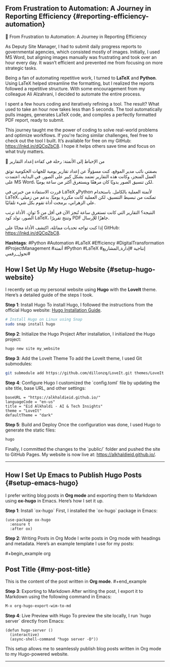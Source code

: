# 


## From Frustration to Automation: A Journey in Reporting Efficiency {#reporting-efficiency-automation}

🚀 From Frustration to Automation: A Journey in Reporting Efficiency

As Deputy Site Manager, I had to submit daily progress reports to governmental agencies, which consisted mostly of images. Initially, I used MS Word, but aligning images manually was frustrating and took over an hour every day. It wasn’t efficient and prevented me from focusing on more strategic tasks.

Being a fan of automating repetitive work, I turned to ****LaTeX**** and ****Python****. Using LaTeX helped streamline the formatting, but I realized the reports followed a repetitive structure. With some encouragement from my colleague Ali Alzahrani, I decided to automate the entire process.

I spent a few hours coding and iteratively refining a tool. The result? What used to take an hour now takes less than 5 seconds. The tool automatically pulls images, generates LaTeX code, and compiles a perfectly formatted PDF report, ready to submit.

This journey taught me the power of coding to solve real-world problems and optimize workflows. If you're facing similar challenges, feel free to check out the tool I built. It’s available for free on my GitHub: <https://lnkd.in/dQCqZbC8>. I hope it helps others save time and focus on what truly matters.

🚀 من الإحباط إلى الأتمتة: رحلة في كفاءة إعداد التقارير

بصفتي نائب مدير الموقع، كنت مسؤولًا عن إعداد تقارير يومية للجهات الحكومية توثق العمل المنجز، وكانت هذه التقارير تعتمد بشكل كبير على الصور. في البداية، اعتمدت على MS Word، لكن تنسيق الصور يدويًا كان مرهقًا ويستغرق أكثر من ساعة يوميًا.

قررت الاستفادة من خبرتي في LaTeX وPython لأتمتة العملية بالكامل. باستخدام LaTeX، تمكنت من تبسيط التنسيق، لكن العملية كانت مكررة يوميًا. بدعم من زميلي علي الزهراني، برمجت أداة تقوم بكل شيء تلقائيًا.

النتيجة؟ التقارير التي كانت تستغرق ساعة تُنجز الآن في أقل من 5 ثوانٍ. الأداة ترتب الصور، تولد كود LaTeX، وتنتج تقريرًا PDF جاهزًا للإرسال.

إذا كنت تواجه تحديات مماثلة، اكتشف الأداة مجانًا على GitHub: <https://lnkd.in/dQCqZbC8>.

****Hashtags****:
\#Python #Automation #LaTeX #Efficiency #DigitalTransformation #ProjectManagement #أتمتة #Python #LaTeX #إنتاجية #إدارة_المشاريع #تحول_رقمي


## How I Set Up My Hugo Website {#setup-hugo-website}

I recently set up my personal website using ****Hugo**** with the ****LoveIt**** theme. Here’s a detailed guide of the steps I took.

****Step 1****: Install Hugo
To install Hugo, I followed the instructions from the official Hugo website:
[Hugo Installation Guide](https://gohugo.io/getting-started/installing/).

```bash
# Install Hugo on Linux using Snap
sudo snap install hugo
```

****Step 2****: Initialize the Hugo Project
After installation, I initialized the Hugo project:

```bash
hugo new site my_website
```

****Step 3****: Add the LoveIt Theme
To add the LoveIt theme, I used Git submodules:

```bash
git submodule add https://github.com/dillonzq/LoveIt.git themes/LoveIt
```

****Step 4****: Configure Hugo
I customized the \`config.toml\` file by updating the site title, base URL, and other settings:

```text
baseURL = "https://alkhaldieid.github.io/"
languageCode = "en-us"
title = "Eid Alkhaldi - AI & Tech Insights"
theme = "LoveIt"
defaultTheme = "dark"
```

****Step 5****: Build and Deploy
Once the configuration was done, I used Hugo to generate the static files:

```bash
hugo
```

Finally, I committed the changes to the \`public/\` folder and pushed the site to GitHub Pages.
My website is now live at: <https://alkhaldieid.github.io/>.

---


## How I Set Up Emacs to Publish Hugo Posts {#setup-emacs-hugo}

I prefer writing blog posts in ****Org mode**** and exporting them to Markdown using ****ox-hugo**** in Emacs. Here’s how I set it up.

****Step 1****: Install \`ox-hugo\`
First, I installed the \`ox-hugo\` package in Emacs:

```emacs-lisp
(use-package ox-hugo
  :ensure t
  :after ox)
```

****Step 2****: Writing Posts in Org Mode
I write posts in Org mode with headings and metadata. Here’s an example template I use for my posts:

\#+begin_example org


## Post Title {#my-post-title}

This is the content of the post written in ****Org mode****.
\#+end_example

****Step 3****: Exporting to Markdown
After writing the post, I export it to Markdown using the following command in Emacs:

```bash
M-x org-hugo-export-wim-to-md
```

****Step 4****: Live Preview with Hugo
To preview the site locally, I run \`hugo server\` directly from Emacs:

```emacs-lisp
(defun hugo-server ()
  (interactive)
  (async-shell-command "hugo server -D"))
```

This setup allows me to seamlessly publish blog posts written in Org mode to my Hugo-powered website.

---

